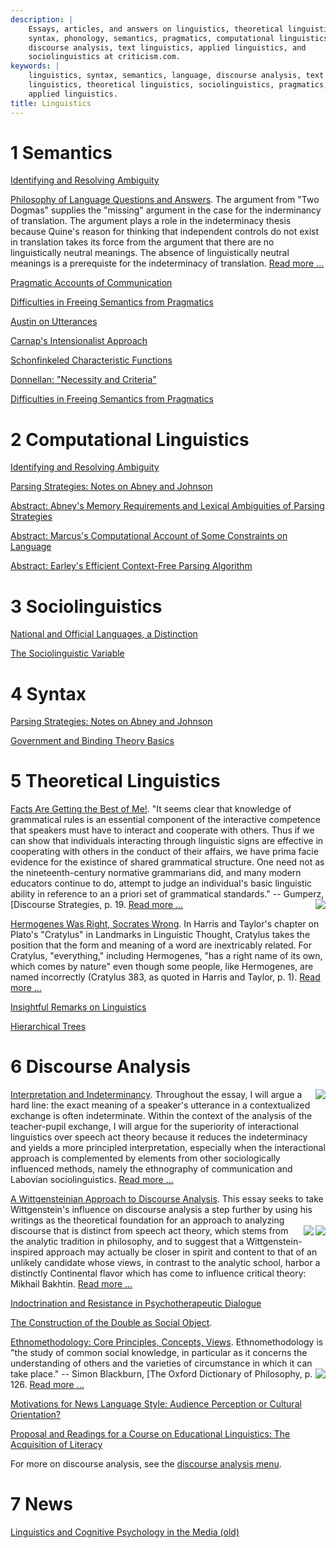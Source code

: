```yaml
---
description: |
    Essays, articles, and answers on linguistics, theoretical linguistics,
    syntax, phonology, semantics, pragmatics, computational linguistics,
    discourse analysis, text linguistics, applied linguistics, and
    sociolinguistics at criticism.com.
keywords: |
    linguistics, syntax, semantics, language, discourse analysis, text
    linguistics, theoretical linguistics, sociolinguistics, pragmatics,
    applied linguistics. 
title: Linguistics
---
```








1 Semantics
===============


<i class="fa fa-file-text"></i> [Identifying and Resolving
Ambiguity](types-of-ambiguity.html)


<i class="fa fa-file-text"></i> [Philosophy of Language Questions and
Answers](philosophy-of-language-answers.html). The argument from "Two Dogmas" supplies the "missing" argument in
the case for the inderminancy of translation. The argument plays a role
in the indeterminacy thesis because Quine's reason for thinking that
independent controls do not exist in translation takes its force from
the argument that there are no linguistically neutral meanings. The
absence of linguistically neutral meanings is a prerequiste for the
indeterminacy of translation. [Read more ...](philosophy-of-language-answers.html)



<i class="fa fa-file-text"></i> [Pragmatic Accounts of
Communication](pragmatics-answers.html)



<i class="fa fa-file-text"></i> [Difficulties in Freeing Semantics from
Pragmatics](semantics-vs-pragmatics-on-truth.html)



<i class="fa fa-file-text"></i> [Austin on Utterances](speech-acts.html)


<i class="fa fa-file-text"></i> [Carnap's Intensionalist
Approach](carnap-intensionalist.html)

<i class="fa fa-file-text"></i> [Schonfinkeled Characteristic
Functions](schonfinkeled-functions.html)



<i class="fa fa-file-text"></i> [Donnellan: "Necessity and
Criteria"](donnellan.html)



<i class="fa fa-file-text"></i> [Difficulties in Freeing Semantics from
Pragmatics](semantics-vs-pragmatics-on-truth.html)


2 Computational Linguistics
===============================



<i class="fa fa-file-text"></i> [Identifying and Resolving
Ambiguity](types-of-ambiguity.html)





<i class="fa fa-file-text"></i> [Parsing Strategies: Notes on Abney and
Johnson](parsing-strategies.html)





<i class="fa fa-file-text"></i> [Abstract: Abney's Memory Requirements and
Lexical Ambiguities of Parsing Strategies](abstract-abney.html)





<i class="fa fa-file-text"></i> [Abstract: Marcus's Computational Account of
Some Constraints on Language](abstract-marcus.html)





<i class="fa fa-file-text"></i> [Abstract: Earley's Efficient Context-Free
Parsing Algorithm](abstract-earley.html)







3 Sociolinguistics
======================



<i class="fa fa-file-text"></i> [National and Official Languages, a
Distinction](national-vs-official-langs.html)





<i class="fa fa-file-text"></i> [The Sociolinguistic
Variable](sociolinguistic-variable.html)




4 Syntax
============



<i class="fa fa-file-text"></i> [Parsing Strategies: Notes on Abney and
Johnson](parsing-strategies.html)



<i class="fa fa-file-text"></i> [Government and Binding Theory
Basics](govt-binding-basics1.html)



5 Theoretical Linguistics
=============================



<i class="fa fa-file-text"></i> [Facts Are Getting the Best of
Me!](linguistic-facts.html). "It seems clear that knowledge of grammatical rules is an essential
component of the interactive competence that speakers must have to
interact and cooperate with others. Thus if we can show that individuals
interacting through linguistic signs are effective in cooperating with
others in the conduct of their affairs, we have prima facie evidence for
the existince of shared grammatical structure. One need not as the
nineteenth-century normative grammarians did, and many modern educators
continue to do, attempt to judge an individual's basic linguistic
ability in reference to an a priori set of grammatical standards." --
Gumperz, <img src="/images/0521288967.gif" align="right" />[Discourse
Strategies,
p. 19. [Read more ...](linguistic-facts.html)





<i class="fa fa-file-text"></i> [Hermogenes Was Right, Socrates
Wrong](cratylus.html). In Harris and Taylor's chapter on Plato's "Cratylus" in Landmarks in
Linguistic Thought, Cratylus takes the position that the form and
meaning of a word are inextricably related. For Cratylus, "everything,"
including Hermogenes, "has a right name of its own, which comes by
nature" even though some people, like Hermogenes, are named incorrectly
(Cratylus 383, as quoted in Harris and Taylor, p. 1). [Read more ...](cratylus.html)





<i class="fa fa-file-text"></i> [Insightful Remarks on
Linguistics](/cc/quotes.html)





<i class="fa fa-file-text"></i> [Hierarchical Trees](hierarchical-trees.html)





6 Discourse Analysis
========================



<i class="fa fa-file-text"></i> [Interpretation and
Indeterminancy](/da/da_indet.html). <img src="/images/0631166238.gif" align="right" />
Throughout the essay, I will argue a hard line: the exact meaning of a
speaker's utterance in a contextualized exchange is often indeterminate.
Within the context of the analysis of the teacher-pupil exchange, I will
argue for the superiority of interactional linguistics over speech act
theory because it reduces the indeterminacy and yields a more principled
interpretation, especially when the interactional approach is
complemented by elements from other sociologically influenced methods,
namely the ethnography of communication and Labovian sociolinguistics. [Read more ...](/da/da_indet.html)





<i class="fa fa-file-text"></i> [A Wittgensteinian Approach to Discourse
Analysis](/da/lw_da.html). This essay seeks to take Wittgenstein's influence on discourse
analysis a step further by using his writings as the theoretical
foundation for an approach to analyzing discourse that is distinct from
speech act theory, <img src="/images/bkgenres.gif" align="right" />
<img src="/images/0816612285.gif" align="right" />
which stems from the analytic tradition in philosophy, and to suggest
that a Wittgenstein-inspired approach may actually be closer in spirit
and content to that of an unlikely candidate whose views, in contrast to
the analytic school, harbor a distinctly Continental flavor which has
come to influence critical theory: Mikhail Bakhtin. [Read more ...](/da/lw_da.html)





<i class="fa fa-file-text"></i> [Indoctrination and Resistance in
Psychotherapeutic Dialogue](/da/indoctrination.html)






<i class="fa fa-file-text"></i> [The Construction of the Double as Social
Object](/da/eth_dost.html). 



<i class="fa fa-file-text"></i> [Ethnomethodology: Core Principles, Concepts,
Views](/da/ethnomethodology.html). Ethnomethodology is "the study of common social knowledge, in
particular as it concerns the understanding of others and the varieties
of circumstance in which it can take place." -- Simon Blackburn,
<img src="/images/0192831348.gif" align="right" /> [The
Oxford Dictionary of
Philosophy,
p. 126. [Read more ...](/da/ethnomethodology.html)





<i class="fa fa-file-text"></i> [Motivations for News Language Style: Audience
Perception or Cultural Orientation?](/md/newslang.html)





<i class="fa fa-file-text"></i> [Proposal and Readings for a Course on
Educational Linguistics: The Acquisition of
Literacy](/da/educational-linguistics-proposal.html)





<i class="fa fa-file-text"></i> For more on discourse analysis, see the
[discourse analysis menu](/da/).



7 News
==========



<i class="fa fa-file-text"></i> [Linguistics and Cognitive Psychology in the
Media (old)](linguistics-news.html)


